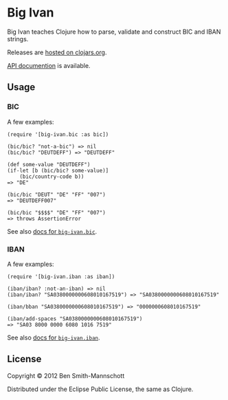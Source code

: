 <!-- -*- mode: markdown ; coding: utf-8 -*- -->

# Big Ivan

Big Ivan teaches Clojure how to parse, validate and construct BIC and IBAN strings.

Releases are [hosted on clojars.org](https://clojars.org/org.clojars.bpsm/big-ivan).

[API documention](http://bpsm.github.com/big-ivan/index.html) is available.

## Usage

### BIC

A few examples:

    (require '[big-ivan.bic :as bic])

    (bic/bic? "not-a-bic") => nil
    (bic/bic? "DEUTDEFF") => "DEUTDEFF"

    (def some-value "DEUTDEFF")
    (if-let [b (bic/bic? some-value)]
        (bic/country-code b))
    => "DE"

    (bic/bic "DEUT" "DE" "FF" "007")
    => "DEUTDEFF007"

    (bic/bic "$$$$" "DE" "FF" "007")
    => throws AssertionError

See also [docs for `big-ivan.bic`](http://bpsm.github.com/big-ivan/big-ivan.bic.html).

### IBAN

A few examples:

    (require '[big-ivan.iban :as iban])

    (iban/iban? :not-an-iban) => nil
    (iban/iban? "SA0380000000608010167519") => "SA0380000000608010167519"

    (iban/bban "SA0380000000608010167519") => "0000000608010167519"

    (iban/add-spaces "SA0380000000608010167519") 
    => "SA03 8000 0000 6080 1016 7519"

See also [docs for `big-ivan.iban`](http://bpsm.github.com/big-ivan/big-ivan.iban.html).

## License

Copyright © 2012 Ben Smith-Mannschott

Distributed under the Eclipse Public License, the same as Clojure.
